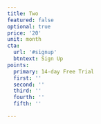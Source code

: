 ```yaml
---
title: Two
featured: false
optional: true
price: '20'
unit: month
cta:
  url: '#signup'
  btntext: Sign Up
points:
  primary: 14-day Free Trial
  first: ''
  second: ''
  third: ''
  fourth: ''
  fifth: ''

---
```

